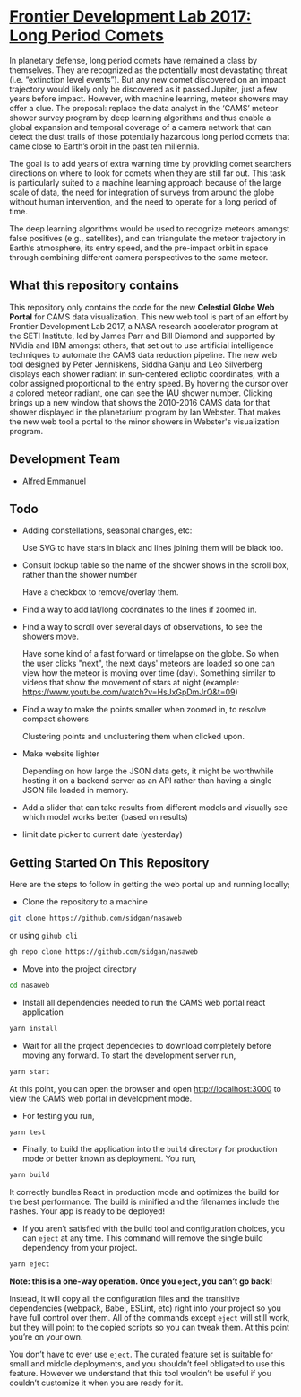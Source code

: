 # [Frontier Development Lab 2017: Long Period Comets](http://sidgan.me/nasaweb/)

In planetary defense, long period comets have remained a class by themselves. They are recognized as the potentially most devastating threat (i.e. “extinction level events”). But any new comet discovered on an impact trajectory would likely only be discovered as it passed Jupiter, just a few years before impact. However, with machine learning, meteor showers may offer a clue. The proposal: replace the data analyst in the ‘CAMS’ meteor shower survey program by deep learning algorithms and thus enable a global expansion and temporal coverage of a camera network that can detect the dust trails of those potentially hazardous long period comets that came close to Earth’s orbit in the past ten millennia.

The goal is to add years of extra warning time by providing comet searchers directions on where to look for comets when they are still far out. This task is particularly suited to a machine learning approach because of the large scale of data, the need for integration of surveys from around the globe without human intervention, and the need to operate for a long period of time.

The deep learning algorithms would be used to recognize meteors amongst false positives (e.g., satellites), and can triangulate the meteor trajectory in Earth’s atmosphere, its entry speed, and the pre-impact orbit in space through combining different camera perspectives to the same meteor.

## What this repository contains

This repository only contains the code for the new **Celestial Globe Web Portal** for CAMS data visualization. This new web tool is part of an effort by Frontier Development Lab 2017, a NASA research accelerator program at the SETI Institute, led by James Parr and Bill Diamond and supported by NVidia and IBM amongst others, that set out to use artificial intelligence techniques to automate the CAMS data reduction pipeline. The new web tool designed by Peter Jenniskens, Siddha Ganju and Leo Silverberg displays each shower radiant in sun-centered ecliptic coordinates, with a color assigned proportional to the entry speed. By hovering the cursor over a colored meteor radiant, one can see the IAU shower number. Clicking brings up a new window that shows the 2010-2016 CAMS data for that shower displayed in the planetarium program by Ian Webster. That makes the new web tool a portal to the minor showers in Webster's visualization program.

## Development Team

  - [Alfred Emmanuel](http://codefred.me)

## Todo

- Adding constellations, seasonal changes, etc:

  Use SVG to have stars in black and lines joining them will be black too.

- Consult lookup table so the name of the shower shows in the scroll box, rather than the shower number

  Have a checkbox to remove/overlay them.

- Find a way to add lat/long coordinates to the lines if zoomed in. 

- Find a way to scroll over several days of observations, to see the showers move.
 
  Have some kind of a fast forward or timelapse on the globe. So when the user clicks "next", the next days' meteors are loaded so one can view how the meteor is moving over time (day). Something similar to videos that show the movement of stars at night (example: https://www.youtube.com/watch?v=HsJxGpDmJrQ&t=09)

- Find a way to make the points smaller when zoomed in, to resolve compact showers

  Clustering points and unclustering them when clicked upon.

- Make website lighter

  Depending on how large the JSON data gets, it might be worthwhile hosting it on a backend server as an API rather than having a single JSON file loaded in memory.
  
- Add a slider that can take results from different models and visually see which model works better (based on results)

- limit date picker to current date (yesterday)


## Getting Started On This Repository

Here are the steps to follow in getting the web portal up and running locally;

- Clone the repository to a machine

```sh
git clone https://github.com/sidgan/nasaweb
```
or using `gihub cli`

```sh
gh repo clone https://github.com/sidgan/nasaweb
```
    
- Move into the project directory

```sh
cd nasaweb
```

- Install all dependencies needed to run the CAMS web portal react application

```sh
yarn install
```

- Wait for all the project dependecies to download completely before moving any forward. To start the development server run,

```sh
yarn start
```
  
At this point, you can open the browser and open [http://localhost:3000](http://localhost:3000) to view the CAMS web portal in development mode.

- For testing you run,

```sh
yarn test
````
    
- Finally, to build the application into the `build` directory for production mode or better known as deployment. You run,

```sh
yarn build
```

It correctly bundles React in production mode and optimizes the build for the best performance. The build is minified and the filenames include the hashes. Your app is ready to be deployed!


- If you aren’t satisfied with the build tool and configuration choices, you can `eject` at any time. This command will remove the single build dependency from your project.

 ```sh
 yarn eject
 ```

**Note: this is a one-way operation. Once you `eject`, you can’t go back!**

Instead, it will copy all the configuration files and the transitive dependencies (webpack, Babel, ESLint, etc) right into your project so you have full control over them. All of the commands except `eject` will still work, but they will point to the copied scripts so you can tweak them. At this point you’re on your own.

You don’t have to ever use `eject`. The curated feature set is suitable for small and middle deployments, and you shouldn’t feel obligated to use this feature. However we understand that this tool wouldn’t be useful if you couldn’t customize it when you are ready for it.
